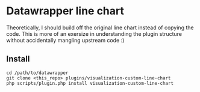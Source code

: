 # Datawrapper line chart

Theoretically, I should build off the original line chart instead of copying the code.
This is more of an exersize in understanding the plugin structure without accidentally
mangling upstream code :)

## Install
```
cd /path/to/datawrapper
git clone <this_repo> plugins/visualization-custom-line-chart
php scripts/plugin.php install visualization-custom-line-chart
```


